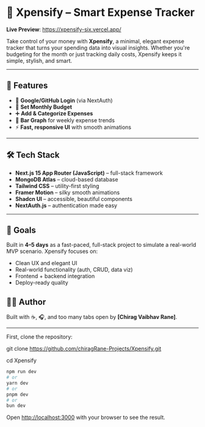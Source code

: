 # 💸 Xpensify – Smart Expense Tracker

**Live Preview**: https://xpensify-six.vercel.app/

Take control of your money with **Xpensify**, a minimal, elegant expense tracker that turns your spending data into visual insights. Whether you're budgeting for the month or just tracking daily costs, Xpensify keeps it simple, stylish, and smart.

---

## 🚀 Features

- 🔐 **Google/GitHub Login** (via NextAuth)
- 🧮 **Set Monthly Budget**
- ➕ **Add & Categorize Expenses**
- 📅 **Bar Graph** for weekly expense trends
- ⚡️ **Fast, responsive UI** with smooth animations

---

## 🛠️ Tech Stack

- **Next.js 15 App Router (JavaScript)** – full-stack framework
- **MongoDB Atlas** – cloud-based database
- **Tailwind CSS** – utility-first styling
- **Framer Motion** – silky smooth animations
- **Shadcn UI** – accessible, beautiful components
- **NextAuth.js** – authentication made easy

---


## 🎯 Goals

Built in **4–5 days** as a fast-paced, full-stack project to simulate a real-world MVP scenario. Xpensify focuses on:
- Clean UX and elegant UI
- Real-world functionality (auth, CRUD, data viz)
- Frontend + backend integration
- Deploy-ready quality

## 🧑‍💻 Author

Built with ☕, 🎧, and too many tabs open by **[Chirag Vaibhav Rane]**.

---

First, clone the repository:

git clone https://github.com/chiragRane-Projects/Xpensify.git

cd Xpensify

```bash
npm run dev
# or
yarn dev
# or
pnpm dev
# or
bun dev
```

Open [http://localhost:3000](http://localhost:3000) with your browser to see the result.

